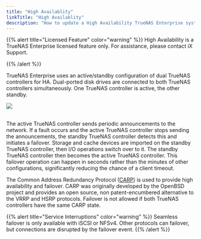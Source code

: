 ```yaml
---
title: "High Availablity"
linkTitle: "High Availablity"
description: "How to update a High Availability TrueNAS Enterprise system"
---
```


{{% alert title="Licensed Feature" color="warning" %}}
High Availability is a TrueNAS Enterprise licensed feature only.
For assistance, please contact iX Support.

{{% /alert %}}

TrueNAS Enterprise uses an active/standby configuration of dual TrueNAS controllers for HA.
Dual-ported disk drives are connected to both TrueNAS controllers simultaneously.
One TrueNAS controller is active, the other standby.

<img src="/images/ha-dashboard.png">
<br><br>

The active TrueNAS controller sends periodic announcements to the network.
If a fault occurs and the active TrueNAS controller stops sending the announcements, the standby TrueNAS controller detects this and initiates a failover.
Storage and cache devices are imported on the standby TrueNAS controller, then I/O operations switch over to it.
The standby TrueNAS controller then becomes the active TrueNAS controller.
This failover operation can happen in seconds rather than the minutes of other configurations, significantly reducing the chance of a client timeout.

The Common Address Redundancy Protocol ([CARP](https://www.openbsd.org/faq/pf/carp.html)) is used to provide high availability and failover.
CARP was originally developed by the OpenBSD project and provides an open source, non patent-encumbered alternative to the VRRP and HSRP protocols.
Failover is not allowed if both TrueNAS controllers have the same CARP state.

{{% alert title="Service Interruptions" color="warning" %}}
Seamless failover is only available with iSCSI or NFSv4. Other protocols can failover, but connections are disrupted by the failover event.
{{% /alert %}}
